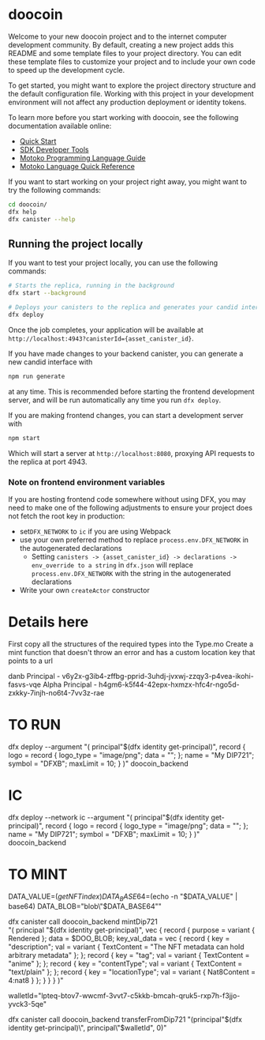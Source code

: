# doocoin

Welcome to your new doocoin project and to the internet computer development community. By default, creating a new project adds this README and some template files to your project directory. You can edit these template files to customize your project and to include your own code to speed up the development cycle.

To get started, you might want to explore the project directory structure and the default configuration file. Working with this project in your development environment will not affect any production deployment or identity tokens.

To learn more before you start working with doocoin, see the following documentation available online:

- [Quick Start](https://internetcomputer.org/docs/current/developer-docs/setup/deploy-locally)
- [SDK Developer Tools](https://internetcomputer.org/docs/current/developer-docs/setup/install)
- [Motoko Programming Language Guide](https://internetcomputer.org/docs/current/motoko/main/motoko)
- [Motoko Language Quick Reference](https://internetcomputer.org/docs/current/motoko/main/language-manual)

If you want to start working on your project right away, you might want to try the following commands:

```bash
cd doocoin/
dfx help
dfx canister --help
```

## Running the project locally

If you want to test your project locally, you can use the following commands:

```bash
# Starts the replica, running in the background
dfx start --background

# Deploys your canisters to the replica and generates your candid interface
dfx deploy
```

Once the job completes, your application will be available at `http://localhost:4943?canisterId={asset_canister_id}`.

If you have made changes to your backend canister, you can generate a new candid interface with

```bash
npm run generate
```

at any time. This is recommended before starting the frontend development server, and will be run automatically any time you run `dfx deploy`.

If you are making frontend changes, you can start a development server with

```bash
npm start
```

Which will start a server at `http://localhost:8080`, proxying API requests to the replica at port 4943.

### Note on frontend environment variables

If you are hosting frontend code somewhere without using DFX, you may need to make one of the following adjustments to ensure your project does not fetch the root key in production:

- set`DFX_NETWORK` to `ic` if you are using Webpack
- use your own preferred method to replace `process.env.DFX_NETWORK` in the autogenerated declarations
  - Setting `canisters -> {asset_canister_id} -> declarations -> env_override to a string` in `dfx.json` will replace `process.env.DFX_NETWORK` with the string in the autogenerated declarations
- Write your own `createActor` constructor

# Details here

First copy all the structures of the required types into the Type.mo
Create a mint function that doesn't throw an error and has a custom location key that points to a url

danb Principal - v6y2x-g3ib4-zffbg-pprid-3uhdj-jvxwj-zzqy3-p4vea-ikohi-fasvs-vqe
Alpha Principal - h4gm6-k5f44-42epx-hxmzx-hfc4r-ngo5d-zxkky-7injh-no6t4-7vv3z-rae

# TO RUN

dfx deploy --argument "(
principal\"$(dfx identity get-principal)\",
record {
logo = record {
logo_type = \"image/png\";
data = \"\";
};
name = \"My DIP721\";
symbol = \"DFXB\";
maxLimit = 10;
}
)" doocoin_backend

# IC

dfx deploy --network ic --argument "(
principal\"$(dfx identity get-principal)\",
record {
logo = record {
logo_type = \"image/png\";
data = \"\";
};
name = \"My DIP721\";
symbol = \"DFXB\";
maxLimit = 10;
}
)" doocoin_backend

# TO MINT

<!-- DOO_BASE64="dooBase64[0]"
DOO_HEX=$(echo -n "$DOO_BASE64" | base64 -d | xxd -p)
DOO_BLOB=$(printf 'blob"%s"' "$DOO_HEX") -->

DATA_VALUE=$(getNFTindex)
DATA_BASE64=$(echo -n "$DATA_VALUE" | base64)
DATA_BLOB="blob\"$DATA_BASE64\""

dfx canister call doocoin_backend mintDip721 \
"(
principal \"$(dfx identity get-principal)\",
vec {
record {
purpose = variant { Rendered };
data = $DOO_BLOB;
key_val_data = vec {
record { key = \"description\"; val = variant { TextContent = \"The NFT metadata can hold arbitrary metadata\" }; };
record { key = \"tag\"; val = variant { TextContent = \"anime\" }; };
record { key = \"contentType\"; val = variant { TextContent = \"text/plain\" }; };
record { key = \"locationType\"; val = variant { Nat8Content = 4:nat8 } };
}
}
}
)"

walletId="lpteq-btov7-wwcmf-3vvt7-c5kkb-bmcah-qruk5-rxp7h-f3jjo-yvck3-5qe"

dfx canister call doocoin_backend transferFromDip721 "(principal\"$(dfx identity get-principal)\", principal\"$walletId\", 0)"
